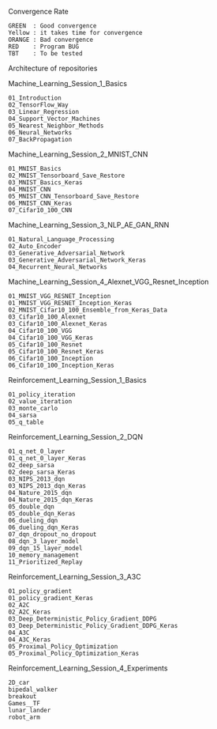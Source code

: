 Convergence Rate

	GREEN  : Good convergence
	Yellow : it takes time for convergence
	ORANGE : Bad convergence
	RED    : Program BUG
	TBT    : To be tested


Architecture of repositories

Machine_Learning_Session_1_Basics

	01_Introduction
	02_TensorFlow_Way
	03_Linear_Regression
	04_Support_Vector_Machines
	05_Nearest_Neighbor_Methods
	06_Neural_Networks
	07_BackPropagation

Machine_Learning_Session_2_MNIST_CNN

	01_MNIST_Basics
	02_MNIST_Tensorboard_Save_Restore
	03_MNIST_Basics_Keras
	04_MNIST_CNN
	05_MNIST_CNN_Tensorboard_Save_Restore
	06_MNIST_CNN_Keras
	07_Cifar10_100_CNN

Machine_Learning_Session_3_NLP_AE_GAN_RNN

	01_Natural_Language_Processing
	02_Auto_Encoder
	03_Generative_Adversarial_Network
	03_Generative_Adversarial_Network_Keras
	04_Recurrent_Neural_Networks

Machine_Learning_Session_4_Alexnet_VGG_Resnet_Inception

	01_MNIST_VGG_RESNET_Inception
	01_MNIST_VGG_RESNET_Inception_Keras
	02_MNIST_Cifar10_100_Ensemble_from_Keras_Data
	03_Cifar10_100_Alexnet
	03_Cifar10_100_Alexnet_Keras
	04_Cifar10_100_VGG
	04_Cifar10_100_VGG_Keras
	05_Cifar10_100_Resnet
	05_Cifar10_100_Resnet_Keras
	06_Cifar10_100_Inception
	06_Cifar10_100_Inception_Keras

Reinforcement_Learning_Session_1_Basics

	01_policy_iteration
	02_value_iteration
	03_monte_carlo
	04_sarsa
	05_q_table

Reinforcement_Learning_Session_2_DQN

	01_q_net_0_layer
	01_q_net_0_layer_Keras
	02_deep_sarsa
	02_deep_sarsa_Keras
	03_NIPS_2013_dqn
	03_NIPS_2013_dqn_Keras
	04_Nature_2015_dqn
	04_Nature_2015_dqn_Keras
	05_double_dqn
	05_double_dqn_Keras
	06_dueling_dqn
	06_dueling_dqn_Keras
	07_dqn_dropout_no_dropout
	08_dqn_3_layer_model
	09_dqn_15_layer_model
	10_memory_management
	11_Prioritized_Replay

Reinforcement_Learning_Session_3_A3C

	01_policy_gradient
	01_policy_gradient_Keras
	02_A2C
	02_A2C_Keras
	03_Deep_Deterministic_Policy_Gradient_DDPG
	03_Deep_Deterministic_Policy_Gradient_DDPG_Keras
	04_A3C
	04_A3C_Keras
	05_Proximal_Policy_Optimization
	05_Proximal_Policy_Optimization_Keras

Reinforcement_Learning_Session_4_Experiments

	2D_car
	bipedal_walker
	breakout
	Games__TF
	lunar_lander
	robot_arm
